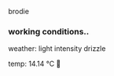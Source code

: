 brodie

<!--weather_start-->
### working conditions..

weather: light intensity drizzle 

temp: 14.14 °C 👕

<!--weather_end-->
